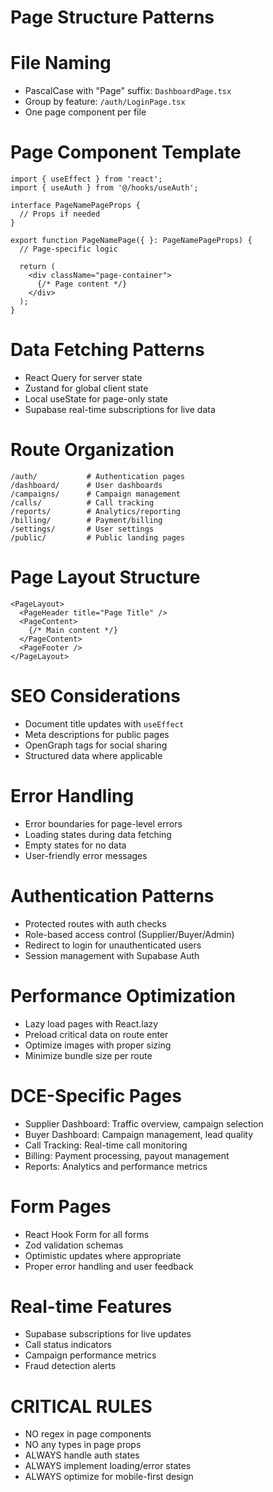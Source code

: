 # Page Structure Patterns

# File Naming
- PascalCase with "Page" suffix: `DashboardPage.tsx`
- Group by feature: `/auth/LoginPage.tsx`
- One page component per file

# Page Component Template
```tsx
import { useEffect } from 'react';
import { useAuth } from '@/hooks/useAuth';

interface PageNamePageProps {
  // Props if needed
}

export function PageNamePage({ }: PageNamePageProps) {
  // Page-specific logic
  
  return (
    <div className="page-container">
      {/* Page content */}
    </div>
  );
}
```

# Data Fetching Patterns
- React Query for server state
- Zustand for global client state
- Local useState for page-only state
- Supabase real-time subscriptions for live data

# Route Organization
```
/auth/           # Authentication pages
/dashboard/      # User dashboards
/campaigns/      # Campaign management
/calls/          # Call tracking
/reports/        # Analytics/reporting
/billing/        # Payment/billing
/settings/       # User settings
/public/         # Public landing pages
```

# Page Layout Structure
```tsx
<PageLayout>
  <PageHeader title="Page Title" />
  <PageContent>
    {/* Main content */}
  </PageContent>
  <PageFooter />
</PageLayout>
```

# SEO Considerations
- Document title updates with `useEffect`
- Meta descriptions for public pages
- OpenGraph tags for social sharing
- Structured data where applicable

# Error Handling
- Error boundaries for page-level errors
- Loading states during data fetching
- Empty states for no data
- User-friendly error messages

# Authentication Patterns
- Protected routes with auth checks
- Role-based access control (Supplier/Buyer/Admin)
- Redirect to login for unauthenticated users
- Session management with Supabase Auth

# Performance Optimization
- Lazy load pages with React.lazy
- Preload critical data on route enter
- Optimize images with proper sizing
- Minimize bundle size per route

# DCE-Specific Pages
- Supplier Dashboard: Traffic overview, campaign selection
- Buyer Dashboard: Campaign management, lead quality
- Call Tracking: Real-time call monitoring
- Billing: Payment processing, payout management
- Reports: Analytics and performance metrics

# Form Pages
- React Hook Form for all forms
- Zod validation schemas
- Optimistic updates where appropriate
- Proper error handling and user feedback

# Real-time Features
- Supabase subscriptions for live updates
- Call status indicators
- Campaign performance metrics
- Fraud detection alerts

# CRITICAL RULES
- NO regex in page components
- NO any types in page props
- ALWAYS handle auth states
- ALWAYS implement loading/error states
- ALWAYS optimize for mobile-first design